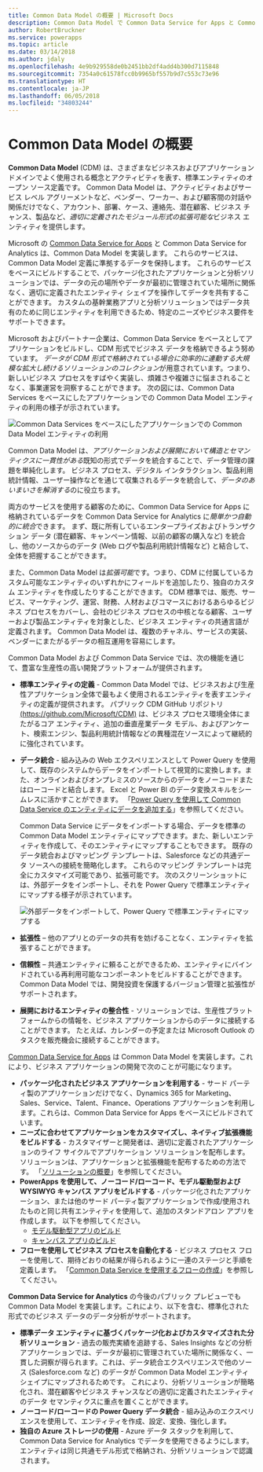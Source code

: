 ```yaml
---
title: Common Data Model の概要 | Microsoft Docs
description: Common Data Model で Common Data Service for Apps と Common Data Service for Analytics を接続する方法について説明します。
author: RobertBruckner
ms.service: powerapps
ms.topic: article
ms.date: 03/14/2018
ms.author: jdaly
ms.openlocfilehash: 4e9b929558de0b2451bb2df4add4b300d7115848
ms.sourcegitcommit: 7354a0c61578fcc0b9965bf557b9d7c553c73e96
ms.translationtype: HT
ms.contentlocale: ja-JP
ms.lasthandoff: 06/05/2018
ms.locfileid: "34803244"
---
```

# <a name="common-data-model-overview"></a>Common Data Model の概要

**Common Data Model** (CDM) は、さまざまなビジネスおよびアプリケーション ドメインでよく使用される概念とアクティビティを表す、標準エンティティのオープン ソース定義です。 Common Data Model は、アクティビティおよびサービス レベル アグリーメントなど、ベンダー、ワーカー、および顧客間の対話や関係だけでなく、アカウント、部署、ケース、連絡先、潜在顧客、ビジネス チャンス、製品など、*適切に定義されたモジュール形式の拡張可能な*ビジネス エンティティを提供します。 

Microsoft の [Common Data Service for Apps](../maker/common-data-service/data-platform-intro.md) と Common Data Service for Analytics <!-- TODO add link when available  -->は、Common Data Model を実装します。 これらのサービスは、Common Data Model 定義に準拠するデータを保持します。 これらのサービスをベースにビルドすることで、パッケージ化されたアプリケーションと分析ソリューションでは、データの元の場所やデータが最初に管理されていた場所に関係なく、適切に定義されたエンティティ シェイプを操作してデータを共有することができます。 カスタムの基幹業務アプリと分析ソリューションではデータ共有のために同じエンティティを利用できるため、特定のニーズやビジネス要件をサポートできます。 

Microsoft およびパートナー企業は、Common Data Service をベースとしてアプリケーションをビルドし、CDM 形式でビジネス データを格納できるよう努めています。 *データが CDM 形式で格納されている場合に効率的に連動する大規模な拡大し続けるソリューションのコレクション*が用意されています。つまり、新しいビジネス プロセスをすばやく実装し、煩雑さや複雑さに悩まされることなく、事業運営を洞察することができます。 次の図には、Common Data Services をベースにしたアプリケーションでの Common Data Model エンティティの利用の様子が示されています。

![Common Data Services をベースにしたアプリケーションでの Common Data Model エンティティの利用](media/cdm-overview.png)

Common Data Model は、*アプリケーションおよび展開において構造とセマンティクスに一貫性がある*既知の形式でデータを統合することで、データ管理の課題を単純化します。 ビジネス プロセス、デジタル インタラクション、製品利用統計情報、ユーザー操作などを通じて収集されるデータを統合して、*データのあいまいさを解消する*のに役立ちます。 

両方のサービスを使用する顧客のために、Common Data Service for Apps に格納されているデータを Common Data Service for Analytics に*簡単かつ自動的に統合*できます。 まず、既に所有しているエンタープライズおよびトランザクション データ (潜在顧客、キャンペーン情報、以前の顧客の購入など) を統合し、他のソースからのデータ (Web ログや製品利用統計情報など) と結合して、全体を把握することができます。

また、Common Data Model は*拡張可能*です。つまり、CDM に付属しているカスタム可能なエンティティのいずれかにフィールドを追加したり、独自のカスタム エンティティを作成したりすることができます。 CDM 標準では、販売、サービス、マーケティング、運営、財務、人材およびコマースにおけるあらゆるビジネス プロセスをカバーし、会社のビジネス プロセスの中核となる顧客、ユーザーおよび製品エンティティを対象とした、ビジネス エンティティの共通言語が定義されます。 Common Data Model は、複数のチャネル、サービスの実装、ベンダーにまたがるデータの相互運用を容易にします。

Common Data Model および Common Data Service では、次の機能を通じて、豊富な生産性の高い開発プラットフォームが提供されます。

- **標準エンティティの定義** - Common Data Model では、ビジネスおよび生産性アプリケーション全体で最もよく使用されるエンティティを表すエンティティの定義が提供されます。 パブリック CDM GitHub リポジトリ [(https://github.com/Microsoft/CDM)](https://github.com/Microsoft/CDM) は、ビジネス プロセス環境全体にまたがるコア エンティティ、追加の垂直産業データ モデル、およびアンケート、検索エンジン、製品利用統計情報などの異種混在ソースによって継続的に強化されています。
- **データ統合** - 組み込みの Web エクスペリエンスとして Power Query を使用して、既存のシステムからデータをインポートして視覚的に変換します。また、オンラインおよびオンプレミスのソースからのデータをノーコードまたはローコードと結合します。 Excel と Power BI のデータ変換スキルをシームレスに活かすことができます。 「[Power Query を使用して Common Data Service のエンティティにデータを追加する](../maker/common-data-service/data-platform-cds-newentity-pq.md)」を参照してください。
    
    Common Data Service にデータをインポートする場合、データを標準の Common Data Model エンティティにマップできます。また、新しいエンティティを作成して、そのエンティティにマップすることもできます。 既存のデータ統合およびマッピング テンプレートは、Salesforce などの共通データ ソースへの接続を簡略化します。 これらのマッピング テンプレートは完全にカスタマイズ可能であり、拡張可能です。 次のスクリーンショットには、外部データをインポートし、それを Power Query で標準エンティティにマップする様子が示されています。 
    
    ![外部データをインポートして、Power Query で標準エンティティにマップする ](media/cdm-mapping-entities.png)<br />

- **拡張性** – 他のアプリとのデータの共有を妨げることなく、エンティティを拡張することができます。
- **信頼性** – 共通エンティティに頼ることができるため、エンティティにバインドされている再利用可能なコンポーネントをビルドすることができます。 Common Data Model では、開発投資を保護するバージョン管理と拡張性がサポートされます。
- **展開におけるエンティティの整合性** - ソリューションでは、生産性プラットフォームからの情報を、ビジネス アプリケーションからのデータに接続することができます。 たとえば、カレンダーの予定または Microsoft Outlook のタスクを販売機会に接続することができます。 

[Common Data Service for Apps](../maker/common-data-service/data-platform-intro.md) は Common Data Model を実装します。これにより、ビジネス アプリケーションの開発で次のことが可能になります。

- **パッケージ化されたビジネス アプリケーションを利用する** - サード パーティ製のアプリケーションだけでなく、Dynamics 365 for Marketing、Sales、Service、Talent、Finance、Operations アプリケーションを利用します。これらは、Common Data Service for Apps をベースにビルドされています。
- **ニーズに合わせてアプリケーションをカスタマイズし、ネイティブ拡張機能をビルドする** - カスタマイザーと開発者は、適切に定義されたアプリケーションのライフ サイクルでアプリケーション ソリューションを配布します。 ソリューションは、アプリケーションと拡張機能を配布するための方法です。 「[ソリューションの概要](../developer/common-data-service/introduction-solutions.md)」を参照してください。
- **PowerApps を使用して、ノーコード/ローコード、モデル駆動型および WYSIWYG キャンバス アプリをビルドする** - パッケージ化されたアプリケーション、または他のサード パーティ製アプリケーションで作成/使用されたものと同じ共有エンティティを使用して、追加のスタンドアロン アプリを作成します。 以下を参照してください。 
    - [モデル駆動型アプリのビルド](../maker/model-driven-apps/model-driven-app-overview.md)
    - [キャンバス アプリのビルド](../maker/canvas-apps/getting-started.md) 
- **フローを使用してビジネス プロセスを自動化する** - ビジネス プロセス フローを使用して、期待どおりの結果が得られるように一連のステージと手順を定義します。 「[Common Data Service を使用するフローの作成](/flow/common-data-model-intro)」を参照してください。
 
**Common Data Service for Analytics** <!-- TODO add link when available  --> の今後のパブリック プレビューでも Common Data Model を実装します。これにより、以下を含む、標準化された形式でのビジネス データのデータ分析がサポートされます。

- **標準データ エンティティに基づくパッケージ化およびカスタマイズされた分析ソリューション** - 過去の販売実績を追跡する、Sales Insights などの分析アプリケーションでは、データが最初に管理されていた場所に関係なく、一貫した洞察が得られます。これは、データ統合エクスペリエンスで他のソース (Salesforce.com など) のデータが Common Data Model エンティティ シェイプにマップされるためです。 これにより、分析ソリューションが簡略化され、潜在顧客やビジネス チャンスなどの適切に定義されたエンティティのデータ セマンティクスに重点を置くことができます。
- **ノーコード/ローコードの Power Query データ統合** - 組み込みのエクスペリエンスを使用して、エンティティを作成、設定、変換、強化します。 
- **独自の Azure ストレージの使用** - Azure データ スタックを利用して、Common Data Service for Analytics でデータを使用できるようにします。 エンティティは同じ共通モデル形式で格納され、分析ソリューションで認識されます。

